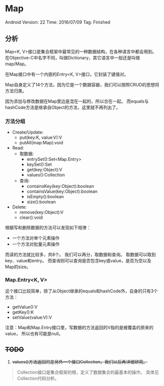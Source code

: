 # Map
Android Version: 22
Time: 2016/07/09
Tag: Finished

## 分析
Map<K, V>接口是集合框架中最常见的一种数据结构，在各种语言中都会用到。
在Objective-C中名字不同，叫做Dictionary，其它语言中一般还是叫做map/Map。

在Map接口中有一个内嵌的Entry<K, V>接口，它封装了键值对。

Map自身定义了14个方法，因为它是一个数据容器，我们可以按照CRUD的思想将方法归类。

因为添加与修改数据在Map里边是混在一起的，所以合在一起。
而equals与hashCode方法是继承自Object的方法，这里就不再列出了。

### 方法分组
* Create/Update:
	- put(key:K, value:V):V
	- putAll(map:Map):void
* Read:
	- 取数据:
		- entrySet():Set<Map.Entry>
		- keySet():Set<K>
		- get(key:Object):V
		- values():Collection<V>
	- 查询:
		- containsKey(key:Object):boolean
		- containsValue(key:Object):boolean
		- isEmpty():boolean
		- size():boolean
* Delete:
	- remove(key:Object):V
	- clear():void

根据写和删除数据的方法可以发现如下规律：
* 一个方法对单个元素操作
* 一个方法对批量元素操作

而读的方法就比较多，共8个。
我们可以再分，取数据和查询。
取数据可以取到key、value和entry。
而查询则可以查询是否包含key或value，是否为空以及Map的size。

### Map.Entry<K, V>
这个接口比较简单，除了从Object继承的equals和hashCode外，自身的只有3个方法：
* getValue():V
* getKey():K
* setValue(value:V):V

注意：Map和Map.Entry接口里，写数据的方法返回的V指的是被覆盖的原来的value，
所以也有可能是null。

## ~~TODO~~
1. ~~values()方法返回的是另外一个接口Collection，我们以后再详细研究。~~
> Collection接口是集合框架的根，定义了数据集合的最基本的操作。
	具体见Collection代码分析。